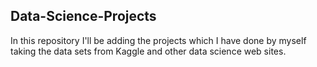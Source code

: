 ## Data-Science-Projects ##    
In this repository I'll be adding the projects which I have done by myself taking the data sets from Kaggle and other data science web sites.           
 
